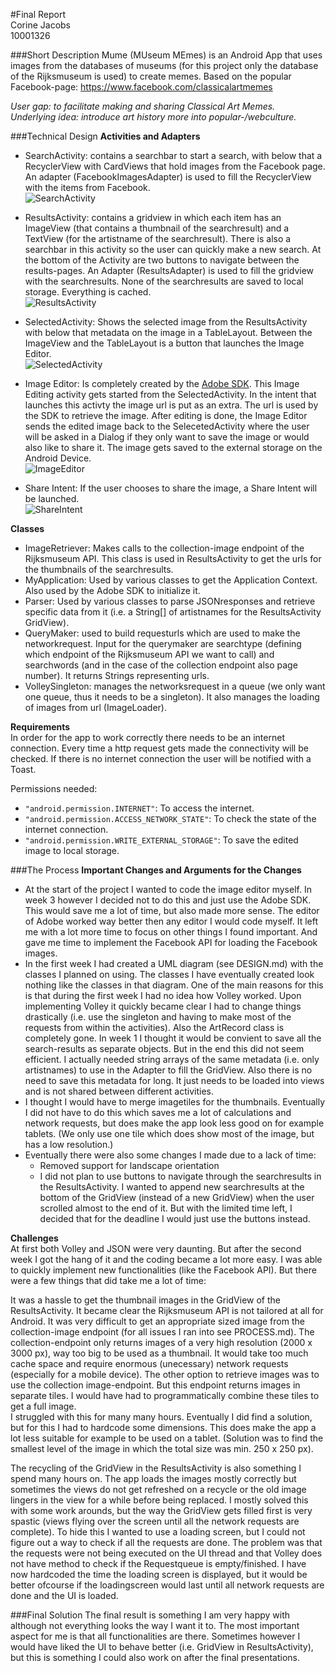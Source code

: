 #Final Report  
Corine Jacobs  
10001326

###Short Description
Mume (MUseum MEmes) is an Android App that uses images from the databases of museums (for this project only the database of the Rijksmuseum is used) to create memes. Based on the popular Facebook-page: https://www.facebook.com/classicalartmemes  

*User gap: to facilitate making and sharing Classical Art Memes.*  
*Underlying idea: introduce art history more into popular-/webculture.*  

###Technical Design
**Activities and Adapters**  
- SearchActivity: contains a searchbar to start a search, with below that a RecyclerView with CardViews that hold images from the Facebook page. An adapter (FacebookImagesAdapter) is used to fill the RecyclerView with the items from Facebook.  
![SearchActivity](/doc/searchactivity28jan2016.jpg)  

- ResultsActivity: contains a gridview in which each item has an ImageView (that contains a thumbnail of the searchresult) and a TextView (for the artistname of the searchresult). There is also a searchbar in this activity so the user can quickly make a new search. At the bottom of the Activity are two buttons to navigate between the results-pages. An Adapter (ResultsAdapter) is used to fill the gridview with the searchresults. None of the searchresults are saved to local storage. Everything is cached.  
![ResultsActivity](/doc/resultsactivity28jan2016.jpg)  

- SelectedActivity: Shows the selected image from the ResultsActivity with below that metadata on the image in a TableLayout. Between the ImageView and the TableLayout is a button that launches the Image Editor.  
![SelectedActivity](/doc/selectedactivity28jan2016.jpg)  

- Image Editor: Is completely created by the [Adobe SDK](https://creativesdk.adobe.com/). This Image Editing activity gets started from the SelectedActivity. In the intent that launches this activty the image url is put as an extra. The url is used by the SDK to retrieve the image. After editing is done, the Image Editor sends the edited image back to the SelecetedActivity where the user will be asked in a Dialog if they only want to save the image or would also like to share it. The image gets saved to the external storage on the Android Device.  
![ImageEditor](/doc/imageeditor28jan2016.jpg)  

- Share Intent: If the user chooses to share the image, a Share Intent will be launched.  
![ShareIntent](/doc/shareintent28jan2016.jpg)  

**Classes**  
- ImageRetriever: Makes calls to the collection-image endpoint of the Rijksmuseum API. This class is used in ResultsActivity to get the urls for the thumbnails of the searchresults.
- MyApplication: Used by various classes to get the Application Context. Also used by the Adobe SDK to initialize it.
- Parser: Used by various classes to parse JSONresponses and retrieve specific data from it (i.e. a String[] of artistnames for the ResultsActivity GridView).
- QueryMaker: used to build requesturls which are used to make the networkrequest. Input for the querymaker are searchtype (defining which endpoint of the Rijksmuseum API we want to call) and searchwords (and in the case of the collection endpoint also page number). It returns Strings representing urls.
- VolleySingleton: manages the networksrequest in a queue (we only want one queue, thus it needs to be a singleton). It also manages the loading of images from url (ImageLoader).

**Requirements**  
In order for the app to work correctly there needs to be an internet connection. Every time a http request gets made the connectivity will be checked. If there is no internet connection the user will be notified with a Toast.  

Permissions needed:
- `"android.permission.INTERNET"`: To access the internet.
- `"android.permission.ACCESS_NETWORK_STATE"`: To check the state of the internet connection.
- `"android.permission.WRITE_EXTERNAL_STORAGE"`: To save the edited image to local storage.


###The Process
**Important Changes and Arguments for the Changes**  
- At the start of the project I wanted to code the image editor myself. In week 3 however I decided not to do this and just use the Adobe SDK. This would save me a lot of time, but also made more sense. The editor of Adobe worked way better then any editor I would code myself. It left me with a lot more time to focus on other things I found important. And gave me time to implement the Facebook API for loading the Facebook images.
- In the first week I had created a UML diagram (see DESIGN.md) with the classes I planned on using. The classes I have eventually created look nothing like the classes in that diagram. One of the main reasons for this is that during the first week I had no idea how Volley worked. Upon implementing Volley it quickly became clear I had to change things drastically (i.e. use the singleton and having to make most of the requests from within the activities). Also the ArtRecord class is completely gone. In week 1 I thought it would be convient to save all the search-results as separate objects. But in the end this did not seem efficient. I actually needed string arrays of the same metadata (i.e. only artistnames) to use in the Adapter to fill the GridView. Also there is no need to save this metadata for long. It just needs to be loaded into views and is not shared between different activities. 
- I thought I would have to merge imagetiles for the thumbnails. Eventually I did not have to do this which saves me a lot of calculations and network requests, but does make the app look less good on for example tablets. (We only use one tile which does show most of the image, but has a low resolution.)
- Eventually there were also some changes I made due to a lack of time:
	- Removed support for landscape orientation
	- I did not plan to use buttons to navigate through the searchresults in the ResultsActivity. I wanted to append new 	searchresults at the bottom of the GridView (instead of a new GridView) when the user scrolled almost to the end of it. But with the limited time left, I decided that for the deadline I would just use the buttons instead.

**Challenges**  
At first both Volley and JSON were very daunting. But after the second week I got the hang of it and the coding became a lot more easy. I was able to quickly implement new functionalities (like the Facebook API). But there were a few things that did take me a lot of time:

It was a hassle to get the thumbnail images in the GridView of the ResultsActivity. It became clear the Rijksmuseum API is not tailored at all for Android. It was very difficult to get an appropriate sized image from the collection-image endpoint (for all issues I ran into see PROCESS.md). The collection-endpoint only returns images of a very high resolution (2000 x 3000 px), way too big to be used as a thumbnail. It would take too much cache space and require enormous (unecessary) network requests (especially for a mobile device). The other option to retrieve images was to use the collection image-endpoint. But this endpoint returns images in separate tiles. I would have had to programmatically combine these tiles to get a full image.  
I struggled with this for many many hours. Eventually I did find a solution, but for this I had to hardcode some dimensions. This does make the app a lot less suitable for example to be used on a tablet. (Solution was to find the smallest level of the image in which the total size was min. 250 x 250 px).

The recycling of the GridView in the ResultsActivity is also something I spend many hours on. The app loads the images mostly correctly but sometimes the views do not get refreshed on a recycle or the old image lingers in the view for a while before being replaced. I mostly solved this with some work arounds, but the way the GridView gets filled first is very spastic (views flying over the screen until all the network requests are complete). To hide this I wanted to use a loading screen, but I could not figure out a way to check if all the requests are done. The problem was that the requests were not being executed on the UI thread and that Volley does not have method to check if the Requestqueue is empty/finished. I have now hardcoded the time the loading screen is displayed, but it would be better ofcourse if the loadingscreen would last until all network requests are done and the UI is loaded.

###Final Solution
The final result is something I am very happy with although not everything looks the way I want it to. The most important aspect for me is that all functionalities are there. Sometimes however I would have liked the UI to behave better (i.e. GridView in ResultsActivity), but this is something I could also work on after the final presentations.  



